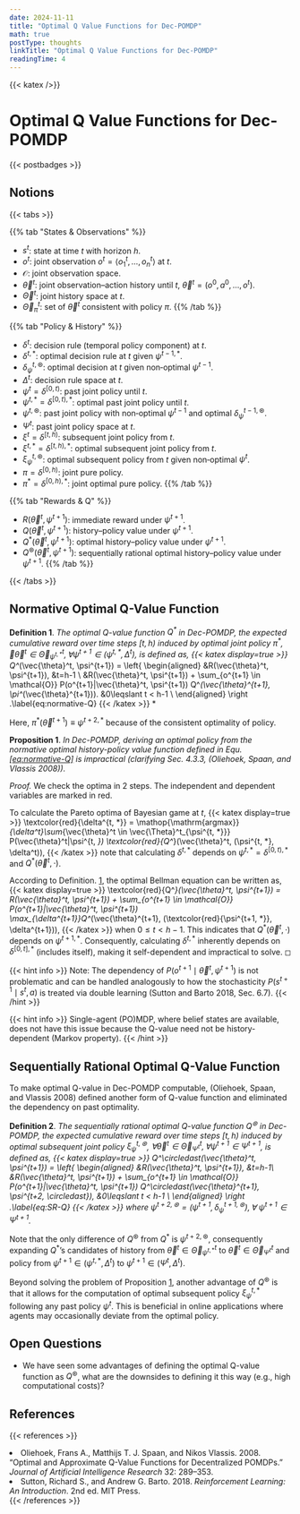 ```yaml
---
date: 2024-11-11
title: "Optimal Q Value Functions for Dec-POMDP"
math: true
postType: thoughts
linkTitle: "Optimal Q Value Functions for Dec-POMDP"
readingTime: 4
---
```


{{< katex />}}

# Optimal Q Value Functions for Dec-POMDP
{{< postbadges >}}

## Notions

{{< tabs >}}

{{% tab "States & Observations" %}}
- $s^t$: state at time $t$ with horizon $h$.
- $o^t$: joint observation $o^t = \langle o_1^t, \dots, o_n^t \rangle$ at $t$.
- $\mathcal{O}$: joint observation space.
- $\vec{\theta}^t$: joint observation–action history until $t$, $\vec{\theta}^t=(o^0, a^0, \dots, o^t)$.
- $\vec{\Theta}^t$: joint history space at $t$.
- $\vec{\Theta}^t_\pi$: set of $\vec{\theta}^t$ consistent with policy $\pi$.
{{% /tab %}}

{{% tab "Policy & History" %}}
- $\delta^{t}$: decision rule (temporal policy component) at $t$.
- $\delta^{t,*}$: optimal decision rule at $t$ given $\psi^{t-1,*}$.
- $\delta^{t,\circledast}_\psi$: optimal decision at $t$ given non‑optimal $\psi^{t-1}$.
- $\Delta^t$: decision rule space at $t$.
- $\psi^{t} = \delta^{[0,t)}$: past joint policy until $t$.
- $\psi^{t,*} = \delta^{[0,t),*}$: optimal past joint policy until $t$.
- $\psi^{t,\circledast}$: past joint policy with non‑optimal $\psi^{t-1}$ and optimal $\delta^{t-1,\circledast}_\psi$.
- $\Psi^{t}$: past joint policy space at $t$.
- $\xi^{t} = \delta^{[t,h)}$: subsequent joint policy from $t$.
- $\xi^{t,*} = \delta^{[t,h),*}$: optimal subsequent joint policy from $t$.
- $\xi^{t,\circledast}_\psi$: optimal subsequent policy from $t$ given non‑optimal $\psi^t$.
- $\pi = \delta^{[0,h)}$: joint pure policy.
- $\pi^* = \delta^{[0,h),*}$: joint optimal pure policy.
{{% /tab %}}

{{% tab "Rewards & Q" %}}
- $R(\vec{\theta}^t, \psi^{t+1})$: immediate reward under $\psi^{t+1}$.
- $Q(\vec{\theta}^t, \psi^{t+1})$: history–policy value under $\psi^{t+1}$.
- $Q^*(\vec{\theta}^t, \psi^{t+1})$: optimal history–policy value under $\psi^{t+1}$.
- $Q^{\circledast}(\vec{\theta}^t, \psi^{t+1})$: sequentially rational optimal history–policy value under $\psi^{t+1}$.
{{% /tab %}}

{{< /tabs >}}

## Normative Optimal Q-Value Function

<div id="defn:normative-Q" class="definition">

**Definition 1**. *The optimal Q-value function $Q^*$ in Dec-POMDP, the expected cumulative reward over time steps $[t,h)$ induced by optimal joint policy $\pi^{*}$, $\forall \vec{\theta}^t\in \vec{\Theta}^t_{\psi^{t, *}}, \forall \psi^{t+1}\in(\psi^{t, *},\Delta^t)$, is defined as, {{< katex display=true >}}
Q^*(\vec{\theta}^t, \psi^{t+1}) = \left\{
        \begin{aligned}
        &R(\vec{\theta}^t, \psi^{t+1}), &t=h-1 \\ 
        &R(\vec{\theta}^t, \psi^{t+1}) + \sum_{o^{t+1} \in \mathcal{O}} P(o^{t+1}|\vec{\theta}^t, \psi^{t+1}) Q^*(\vec{\theta}^{t+1}, \pi^*(\vec{\theta}^{t+1})). &0\leqslant t < h-1 \\
        \end{aligned}
        \right .\label{eq:normative-Q}
{{< /katex >}}
*

</div>

Here, $\pi^*(\vec{\theta}^{t+1})\equiv \psi^{t+2, *}$ because of the consistent optimality of policy.

<div id="prop:problem" class="proposition">

**Proposition 1**. *In Dec-POMDP, deriving an optimal policy from the normative optimal history-policy value function defined in Equ. <a href="#eq:normative-Q" data-reference-type="ref" data-reference="eq:normative-Q">[eq:normative-Q]</a> is impractical (clarifying Sec. 4.3.3, (Oliehoek, Spaan, and Vlassis 2008)).*

</div>

<div class="proof">

*Proof.* We check the optima in 2 steps. The independent and dependent variables are marked in red.

To calculate the Pareto optima of Bayesian game at $t$, {{< katex display=true >}}
\textcolor{red}{\delta^{t, *}}
    = \mathop{\mathrm{argmax}}_{\delta^t}\sum_{\vec{\theta}^t \in \vec{\Theta}^t_{\psi^{t, *}}} P(\vec{\theta}^t|\psi^{t, *}) \textcolor{red}{Q^*}(\vec{\theta}^t, (\psi^{t, *}, \delta^t)),
{{< /katex >}}
 note that calculating $\delta^{t,*}$ depends on $\psi^{t, *} = \delta^{[0, t), *}$ and $Q^*(\vec{\theta}^t, \cdot)$.

According to Definition. <a href="#defn:normative-Q" data-reference-type="ref" data-reference="defn:normative-Q">1</a>, the optimal Bellman equation can be written as, {{< katex display=true >}}
\textcolor{red}{Q^*}(\vec{\theta}^t, \psi^{t+1}) = R(\vec{\theta}^t, \psi^{t+1}) + \sum_{o^{t+1} \in \mathcal{O}} P(o^{t+1}|\vec{\theta}^t, \psi^{t+1}) \max_{\delta^{t+1}}Q^*(\vec{\theta}^{t+1}, (\textcolor{red}{\psi^{t+1, *}}, \delta^{t+1})),
{{< /katex >}}
 when $0\leqslant t < h-1$. This indicates that $Q^*(\vec{\theta}^t, \cdot)$ depends on $\psi^{t+1, *}$. Consequently, calculating $\delta^{t,*}$ inherently depends on $\delta^{[0, t], *}$ (includes itself), making it self-dependent and impractical to solve. ◻

{{< hint info >}}
Note: The dependency of $P(o^{t+1}\mid\vec{\theta}^t, \psi^{t+1})$ is not problematic and can be handled analogously to how the stochasticity $P(s^{t+1}\mid s^t, a)$ is treated via double learning (Sutton and Barto 2018, Sec. 6.7).
{{< /hint >}}

{{< hint info >}}
Single-agent (PO)MDP, where belief states are available, does not have this issue because the Q-value need not be history-dependent (Markov property).
{{< /hint >}}

</div>

## Sequentially Rational Optimal Q-Value Function

To make optimal Q-value in Dec-POMDP computable, (Oliehoek, Spaan, and Vlassis 2008) defined another form of Q-value function and eliminated the dependency on past optimality.

<div class="definition">

**Definition 2**. *The sequentially rational optimal Q-value function $Q^\circledast$ in Dec-POMDP, the expected cumulative reward over time steps $[t,h)$ induced by optimal subsequent joint policy $\xi^{t, \circledast}_\psi$, $\forall \vec{\theta}^t\in \vec{\Theta}^t_{\Psi^{t}}, \forall\psi^{t+1}\in\Psi^{t+1}$, is defined as, {{< katex display=true >}}
Q^\circledast(\vec{\theta}^t, \psi^{t+1}) = \left\{
        \begin{aligned}
        &R(\vec{\theta}^t, \psi^{t+1}), &t=h-1\\ 
        &R(\vec{\theta}^t, \psi^{t+1}) + \sum_{o^{t+1} \in \mathcal{O}} P(o^{t+1}|\vec{\theta}^t, \psi^{t+1}) Q^\circledast(\vec{\theta}^{t+1}, \psi^{t+2, \circledast}), &0\leqslant t < h-1 \\
        \end{aligned}
        \right .\label{eq:SR-Q}
{{< /katex >}}
 where $\psi^{t+2, \circledast}=(\psi^{t+1}, \delta^{t+1, \circledast}_{\psi}), \forall \ \psi^{t+1} \in \Psi^{t+1}$.*

</div>

Note that the only difference of $Q^\circledast$ from $Q^*$ is $\psi^{t+2, \circledast}$, consequently expanding $Q^*$’s candidates of history from $\vec{\theta}^t \in \vec{\Theta}^t_{\psi^{t, *}}$ to $\vec{\theta}^t \in \vec{\Theta}^t_{\Psi^{t}}$ and policy from $\psi^{t+1}\in(\psi^{t, *},\Delta^t)$ to $\psi^{t+1}\in(\Psi^t,\Delta^t)$.

Beyond solving the problem of Proposition <a href="#prop:problem" data-reference-type="ref" data-reference="prop:problem">1</a>, another advantage of $Q^\circledast$ is that it allows for the computation of optimal subsequent policy $\xi^{t, *}_\psi$ following any past policy $\psi^{t}$. This is beneficial in online applications where agents may occasionally deviate from the optimal policy.

## Open Questions

- We have seen some advantages of defining the optimal Q-value function as $Q^\circledast$, what are the downsides to defining it this way (e.g., high computational costs)?



## References

{{< references >}}
<li>Oliehoek, Frans A., Matthijs T. J. Spaan, and Nikos Vlassis. 2008. “Optimal and Approximate Q-Value Functions for Decentralized POMDPs.” <em>Journal of Artificial Intelligence Research</em> 32: 289–353.</li>
<li>Sutton, Richard S., and Andrew G. Barto. 2018. <em>Reinforcement Learning: An Introduction</em>. 2nd ed. MIT Press.</li>
{{< /references >}}



<!-- footnotes converted to hints above -->
<!-- migrated from leaf-bundle to single-file naming -->
<!-- moved to root content -->
<!-- moved back under rl/marl/ -->
